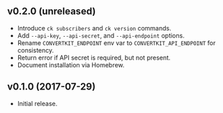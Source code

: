 ## v0.2.0 (unreleased)

* Introduce `ck subscribers` and `ck version` commands.
* Add `--api-key`, `--api-secret`, and `--api-endpoint` options.
* Rename `CONVERTKIT_ENDPOINT` env var to `CONVERTKIT_API_ENDPOINT` for consistency.
* Return error if API secret is required, but not present.
* Document installation via Homebrew.

## v0.1.0 (2017-07-29)

* Initial release.
